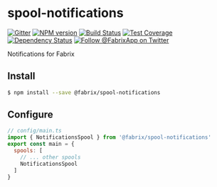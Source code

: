 # spool-notifications

[![Gitter][gitter-image]][gitter-url]
[![NPM version][npm-image]][npm-url]
[![Build Status][ci-image]][ci-url]
[![Test Coverage][coverage-image]][coverage-url]
[![Dependency Status][daviddm-image]][daviddm-url]
[![Follow @FabrixApp on Twitter][twitter-image]][twitter-url]

Notifications for Fabrix

## Install

```sh
$ npm install --save @fabrix/spool-notifications
```

## Configure

```js
// config/main.ts
import { NotificationsSpool } from '@fabrix/spool-notifications'
export const main = {
  spools: [
    // ... other spools
    NotificationsSpool
  ]
}
```

[npm-image]: https://img.shields.io/npm/v/@fabrix/spool-notifications.svg?style=flat-square
[npm-url]: https://npmjs.org/package/@fabrix/spool-notifications
[ci-image]: https://img.shields.io/circleci/project/github/fabrix-app/spool-notifications/nmaster.svg
[ci-url]: https://circleci.com/gh/fabrix-app/spool-notifications/tree/master
[daviddm-image]: http://img.shields.io/david/fabrix-app/spool-notifications.svg?style=flat-square
[daviddm-url]: https://david-dm.org/fabrix-app/spool-notifications
[gitter-image]: http://img.shields.io/badge/+%20GITTER-JOIN%20CHAT%20%E2%86%92-1DCE73.svg?style=flat-square
[gitter-url]: https://gitter.im/fabrix-app/fabrix
[twitter-image]: https://img.shields.io/twitter/follow/FabrixApp.svg?style=social
[twitter-url]: https://twitter.com/FabrixApp
[coverage-image]: https://img.shields.io/codeclimate/coverage/github/fabrix-app/spool-notifications.svg?style=flat-square
[coverage-url]: https://codeclimate.com/github/fabrix-app/spool-notifications/coverage
